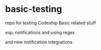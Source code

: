 # basic-testing
repo for testing Codeship Basic related stuff

esp. notifications and using regex

and new notification integrations
